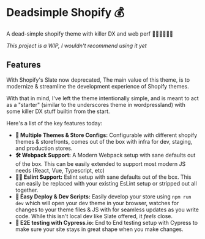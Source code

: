 # Deadsimple Shopify 💰

A dead-simple shopify theme with killer DX and web perf 👨🏻‍💻🏇🏻✨

*This project is a WIP, I wouldn't recommend using it yet*

## Features
With Shopify's Slate now deprecated, The main value of this theme, is to modernize & streamline the development experience of Shopify themes.  

With that in mind, I've left the theme intentionally simple, and is meant to act as a "starter" (similar to the underscores theme in wordpressland) with some killer DX stuff builtin from the start. 

Here's a list of the key features today:
- **🏪 Multiple Themes & Store Configs:** Configurable with different shopify themes & storefronts, comes out of the box with infra for dev, staging, and production stores. 
- **🛠 Webpack Support:** A Modern Webpack setup with sane defaults out of the box. This can be easily extended to support most modern JS needs (React, Vue, Typescript, etc)
- **🕵️‍♀️ Eslint Support:** Eslint setup with sane defaults out of the box. This can easily be replaced with your existing EsLint setup or stripped out all together. 
- **💾 Easy Deploy & Dev Scripts:** Easily develop your store using `npm run dev` which will open your dev theme in your browser, watches for changes to your theme files & JS with for seamless updates as you write code. While this isn't local dev like Slate offered, it *feels* close. 
- **🧪 E2E testing with Cypress.io:** End to End testing setup with Cypress to make sure your site stays in great shape when you make changes. 
